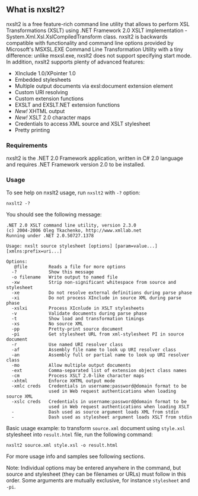 ## What is nxslt2?

nxslt2 is a free feature-rich command line utility that allows to perform XSL Transformations (XSLT) using .NET Framework 2.0 XSLT implementation - System.Xml.Xsl.XslCompiledTransform class. nxslt2 is backwards compatible with functionality and command line options provided by Microsoft's MSXSL.EXE Command Line Transformation Utility with a tiny difference: unlike msxsl.exe, nxslt2 does not support specifying start mode. In addition, nxslt2 supports plenty of advanced features:

* XInclude 1.0/XPointer 1.0
* Embedded stylesheets
* Multiple output documents via exsl:document extension element
* Custom URI resolving
* Custom extension functions
* EXSLT and EXSLT.NET extension functions
* *New!* XHTML output
* *New!* XSLT 2.0 character maps
* Credentials to access XML source and XSLT stylesheet
* Pretty printing 

### Requirements

nxslt2 is the .NET 2.0 Framework application, written in C# 2.0 language and requires .NET Framework version 2.0 to be installed.

### Usage

To see help on nxslt2 usage, run `nxslt2` with `-?` option:

`nxslt2 -?`

You should see the following message:

```
.NET 2.0 XSLT command line utility, version 2.3.0
(c) 2004-2006 Oleg Tkachenko, http://www.xmllab.net
Running under .NET 2.0.50727.1378

Usage: nxslt source stylesheet [options] [param=value...] [xmlns:prefix=uri...]

Options:
   @file        Reads a file for more options
  -?            Show this message
  -o filename   Write output to named file
  -xw           Strip non-significant whitespace from source and stylesheet
  -xe           Do not resolve external definitions during parse phase
  -xi           Do not process XInclude in source XML during parse phase
  -xslxi        Process XIcnlude in XSLT stylesheets
  -v            Validate documents during parse phase
  -t            Show load and transformation timings
  -xs           No source XML
  -pp           Pretty-print source document
  -pi           Get stylesheet URL from xml-stylesheet PI in source document
  -r            Use named URI resolver class
  -af           Assembly file name to look up URI resolver class
  -an           Assembly full or partial name to look up URI resolver class
  -mo           Allow multiple output documents
  -ext          Comma-separated list of extension object class names
  -cm           Process XSLT 2.0-like character maps
  -xhtml        Enforce XHTML output mode
  -xmlc creds   Credentials in username:password@domain format to be
                used in Web request authentications when loading source XML
  -xslc creds   Credentials in username:password@domain format to be
                used in Web request authentications when loading XSLT
  -             Dash used as source argument loads XML from stdin
  -             Dash used as stylesheet argument loads XSLT from stdin
``` 

Basic usage example: to transform `source.xml` document using `style.xsl` stylesheet into `result.html` file, run the following command:

```
nxslt2 source.xml style.xsl -o result.html
```

For more usage info and samples see following sections.

Note: Individual options may be entered anywhere in the command, but source and stylesheet (they can be filenames or URLs) must follow in this order. Some arguments are mutually exclusive, for instance `stylesheet` and `-pi`.
